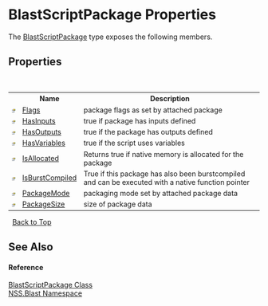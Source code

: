 # BlastScriptPackage Properties
 

The <a href="334603e0-a0de-2aaa-4007-78f5dcc5dc51.md">BlastScriptPackage</a> type exposes the following members.


## Properties
&nbsp;<table><tr><th></th><th>Name</th><th>Description</th></tr><tr><td>![Public property](media/pubproperty.gif "Public property")</td><td><a href="29e7cfcf-f874-2958-1fe4-5d6f5d908477.md">Flags</a></td><td>
package flags as set by attached package</td></tr><tr><td>![Public property](media/pubproperty.gif "Public property")</td><td><a href="8558d827-7853-8752-618c-dab50b4070fa.md">HasInputs</a></td><td>
true if package has inputs defined</td></tr><tr><td>![Public property](media/pubproperty.gif "Public property")</td><td><a href="023542b3-d333-bf5f-ea60-ae08601656d7.md">HasOutputs</a></td><td>
true if the package has outputs defined</td></tr><tr><td>![Public property](media/pubproperty.gif "Public property")</td><td><a href="b1f32fa6-52cf-5634-aabd-c2c7fd3be09e.md">HasVariables</a></td><td>
true if the script uses variables</td></tr><tr><td>![Public property](media/pubproperty.gif "Public property")</td><td><a href="a67933c2-0337-8a99-37ee-2f75a85e7669.md">IsAllocated</a></td><td>
Returns true if native memory is allocated for the package</td></tr><tr><td>![Public property](media/pubproperty.gif "Public property")</td><td><a href="664b7ddf-4dd6-63fc-27c5-0f0e86fb2a23.md">IsBurstCompiled</a></td><td>
True if this package has also been burstcompiled and can be executed with a native function pointer</td></tr><tr><td>![Public property](media/pubproperty.gif "Public property")</td><td><a href="e16fd7a7-c946-fea6-0909-7c6256b2ab5d.md">PackageMode</a></td><td>
packaging mode set by attached package data</td></tr><tr><td>![Public property](media/pubproperty.gif "Public property")</td><td><a href="0a482c39-8cd5-a523-67b6-1f14ab46c3a3.md">PackageSize</a></td><td>
size of package data</td></tr></table>&nbsp;
<a href="#blastscriptpackage-properties">Back to Top</a>

## See Also


#### Reference
<a href="334603e0-a0de-2aaa-4007-78f5dcc5dc51.md">BlastScriptPackage Class</a><br /><a href="88b55311-4a89-0894-e27a-e157e443c7f7.md">NSS.Blast Namespace</a><br />